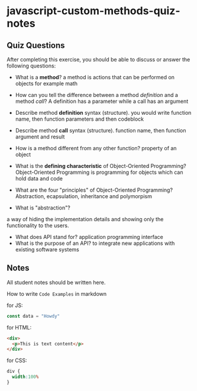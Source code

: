 # javascript-custom-methods-quiz-notes

## Quiz Questions

After completing this exercise, you should be able to discuss or answer the following questions:

- What is a **method**?
a method is actions that can be performed on objects for example math
- How can you tell the difference between a method
_definition_ and a method _call_?
  A definition has a parameter while a call has an argument
- Describe method **definition** syntax (structure).
you would write function name, then function parameters and then codeblock
- Describe method **call** syntax (structure).
 function name, then function argument and result

- How is a method different from any other function?
property of an object

- What is the **defining characteristic** of
Object-Oriented Programming?
Object-Oriented Programming is programming for objects which can hold data and code
- What are the four "principles" of Object-Oriented Programming?
Abstraction, ecapsulation, inheritance and polymorpism
- What is "abstraction"?

a way of hiding the implementation details and showing only the functionality to the users.

- What does API stand for?
application programming interface
- What is the purpose of an API?
to integrate new applications with existing software systems

## Notes

All student notes should be written here.


How to write `Code Examples` in markdown

for JS:
```javascript
const data = "Howdy"
```

for HTML:
```html
<div>
  <p>This is text content</p>
</div>
```

for CSS:
```css
div {
  width:100%
}
```
